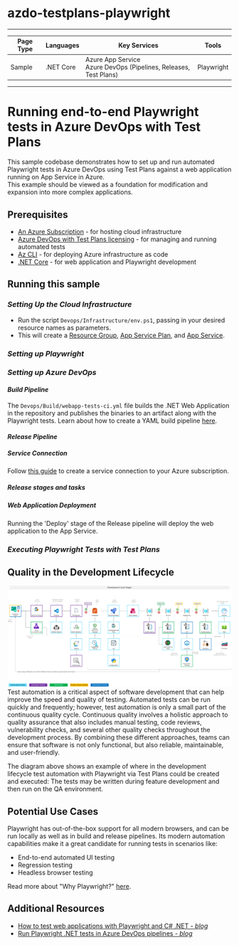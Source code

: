 # azdo-testplans-playwright

---

| Page Type | Languages                                                  | Key Services                                                                               | Tools                      |
| --------- | ---------------------------------------------------------- | ------------------------------------------------------------------------------------------ | -------------------------- |
| Sample    | .NET Core | Azure App Service <br> Azure DevOps (Pipelines, Releases, Test Plans) | Playwright |

---

# Running end-to-end Playwright tests in Azure DevOps with Test Plans

This sample codebase demonstrates how to set up and run automated Playwright tests in Azure DevOps using Test Plans against a web application running on App Service in Azure.
<br>
This example should be viewed as a foundation for modification and expansion into more complex applications.

## Prerequisites

-   [An Azure Subscription](https://azure.microsoft.com/en-us/free/) - for hosting cloud infrastructure
-   [Azure DevOps with Test Plans licensing](https://azure.microsoft.com/en-us/products/devops/test-plans) - for managing and running automated tests 
-   [Az CLI](https://learn.microsoft.com/en-us/cli/azure/install-azure-cli) - for deploying Azure infrastructure as code
-   [.NET Core](https://dotnet.microsoft.com/en-us/download/dotnet/6.0) - for web application and Playwright development

## Running this sample

### _*Setting Up the Cloud Infrastructure*_
-   Run the script `Devops/Infrastructure/env.ps1`, passing in your desired resource names as parameters.
-   This will create a [Resource Group](https://learn.microsoft.com/en-us/azure/azure-resource-manager/management/manage-resource-groups-cli#what-is-a-resource-group), [App Service Plan](https://learn.microsoft.com/en-us/azure/app-service/overview-hosting-plans), and [App Service](https://learn.microsoft.com/en-us/azure/app-service/overview).


### _*Setting up Playwright*_







### _*Setting up Azure DevOps*_

#### _*Build Pipeline*_
The `Devops/Build/webapp-tests-ci.yml` file builds the .NET Web Application in the repository and publishes the binaries to an artifact along with the Playwright tests.
Learn about how to create a YAML build pipeline [here](https://learn.microsoft.com/en-us/azure/devops/pipelines/create-first-pipeline?view=azure-devops&tabs=java%2Ctfs-2018-2%2Cbrowser).



#### _*Release Pipeline*_
##### <b>Service Connection</b>
Follow [this guide](https://learn.microsoft.com/en-us/azure/devops/pipelines/library/service-endpoints?view=azure-devops&tabs=yaml) to create a service connection to your Azure subscription.

##### <b>Release stages and tasks</b>


##### <b>Web Application Deployment</b>
Running the 'Deploy' stage of the Release pipeline will deploy the web application to the App Service.

### _*Executing Playwright Tests with Test Plans*_

## Quality in the Development Lifecycle
![Continuous Quality Development Cycle](./Docs/ContinuousQuality.png)
Test automation is a critical aspect of software development that can help improve the speed and quality of testing. Automated tests can be run quickly and frequently; however, test automation is only a small part of the continuous quality cycle. Continuous quality involves a holistic approach to quality assurance that also includes manual testing, code reviews, vulnerability checks, and several other quality checks throughout the development process. By combining these different approaches, teams can ensure that software is not only functional, but also reliable, maintainable, and user-friendly.

The diagram above shows an example of where in the development lifecycle test automation with Playwright via Test Plans could be created and executed: The tests may be written during feature development and then run on the QA environment.

## Potential Use Cases
Playwright has out-of-the-box support for all modern browsers, and can be run locally as well as in build and release pipelines. Its modern automation capabilities make it a great candidate for running tests in scenarios like: 
- End-to-end automated UI testing
- Regression testing
- Headless browser testing

Read more about "Why Playwright?" [here](https://playwright.dev/docs/why-playwright).


## Additional Resources
- [How to test web applications with Playwright and C# .NET - _blog_](https://www.twilio.com/blog/test-web-apps-with-playwright-and-csharp-dotnet)
- [Run Playwright .NET tests in Azure DevOps pipelines - _blog_](https://syrett.blog/how-to-run-playwright-net-tests-in-azure-devops-pipelines/)